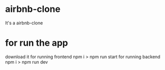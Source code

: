 # airbnb-clone
It's a airbnb-clone
# for run the app
download it 
for running frontend npm i > npm run start 
for running backend npm i > npm run dev
